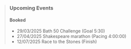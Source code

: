 
> ### Upcoming Events
>
> #### Booked
>
> - 29/03/2025 Bath 50 Challenge (Goal 5:30)
> - 27/04/2025 Shakespeare marathon (Pacing 4:00:00)
> - 12/07/2025 Race to the Stones (Finish)
>
